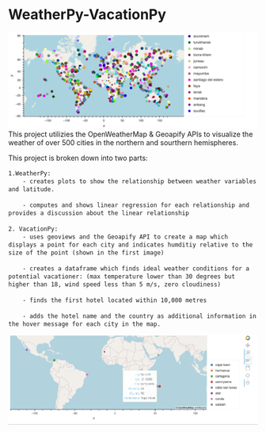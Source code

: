 # WeatherPy-VacationPy
![cities image](/output_data/cities_map.png)
This project utilizies the OpenWeatherMap & Geoapify APIs to visualize the weather of over 500 cities in the northern and sourthern hemispheres. 

This project is broken down into two parts:
    
    1.WeatherPy:
        - creates plots to show the relationship between weather variables and latitude.

        - computes and shows linear regression for each relationship and provides a discussion about the linear relationship 

    2. VacationPy:
        - uses geoviews and the Geoapify API to create a map which displays a point for each city and indicates humditiy relative to the size of the point (shown in the first image)

        - creates a dataframe which finds ideal weather conditions for a potential vacationer: (max temperature lower than 30 degrees but higher than 18, wind speed less than 5 m/s, zero cloudiness)

        - finds the first hotel located within 10,000 metres 
        
        - adds the hotel name and the country as additional information in the hover message for each city in the map.
![hotels_image](/output_data/hotel%20hover%20message.png)